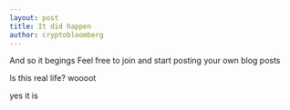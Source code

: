 ```yaml
---
layout: post
title: It did happen
author: cryptobloomberg
---
```


And so it begings
Feel free to join and start posting your own blog posts

Is this real life?
woooot

yes it is
